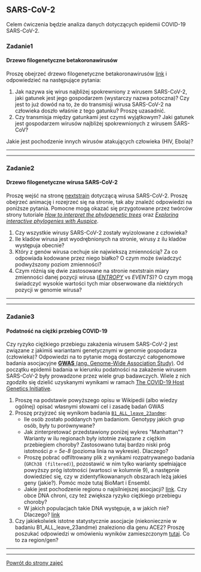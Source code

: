 ## SARS-CoV-2

Celem ćwiczenia będzie analiza danych dotyczących epidemii COVID-19
SARS-CoV-2.   

### Zadanie1  
#### Drzewo filogenetyczne betakoronawirusów  
Proszę obejrzeć drzewo filogenetyczne betakoronawirusów [link](https://nextstrain.org/groups/blab/sars-like-cov) i odpowiedzieć na następujące pytania:
1. Jak nazywa się wirus najbliżej spokrewniony z wirusem SARS-CoV-2, 
jaki gatunek jest jego gospodarzem (wystarczy nazwa potoczna)? 
Czy jest to już dowód na to, że do transmisji wirusa SARS-CoV-2 na człowieka doszło właśnie z tego gatunku?
Proszę uzasadnić. 
2. Czy transmisja między gatunkami jest czymś wyjątkowym? Jaki gatunek jest gospodarzem wirusów najbliżej spokrewnionych z wirusem SARS-CoV?
 
Jakie jest pochodzenie innych wirusów atakujących człowieka (HIV, Ebola)?

***  
***  
  
### Zadanie2 
#### Drzewo filogenetyczne wirusa SARS-CoV-2
Proszę wejść na stronę [nextstrain](https://nextstrain.org/ncov/global) dotyczącą wirusa SARS-CoV-2. 
Proszę obejrzeć animację i rozejrzeć się na stronie, tak aby znaleźć odpowiedzi na poniższe pytania. Pomocne mogą 
okazać się przygotowane przez twórców strony tutoriale 
[*How to interpret the phylogenetic trees*](https://nextstrain.org/help/general/how-to-read-a-tree) 
oraz [*Exploring interactive phylogenies with Auspice*](https://neherlab.org/201901_krisp_auspice.html).
1. Czy wszystkie wirusy SARS-CoV-2 zostały wyizolowane z człowieka? 
2. Ile kladów wirusa jest wyodrębnionych na stronie, wirusy z ilu kladów występuja obecnie?    
3. Który z genów wirusa cechuje sie najwiekszą zmiennością? Za co odpowiada kodowane przez niego białko? O czym może świadczyć podwyższony poziom zmienności?  
4. Czym różnią się dwie zastosowane na stronie nextstrain miary zmienności danej pozycji wirusa ([*ENTROPY*](https://www.hiv.lanl.gov/content/sequence/ENTROPY/entropy_readme.html) vs *EVENTS*)? 
O czym mogą świadczyć wysokie wartości tych miar obserwowane dla niektórych pozycji w genomie wirusa?

 
***  
***  


### Zadanie3
#### Podatność na ciężki przebieg COVID-19

Czy ryzyko ciężkiego przebiegu zakażenia wirusem SARS-CoV-2 jest związane z jakimiś wariantami
genetycznymi w genomie gospodarza (człowieka)? Odpowiedzi na to pytanie mogą dostarczyć całogenomowe badania asocjacyjne [**GWAS** 
(ang. Genome-Wide Association Study)](https://en.wikipedia.org/wiki/Genome-wide_association_study). Od początku epidemii
badania w kierunku podatności na zakażenie wirusem SARS-CoV-2 były prowadzone przez wiele grup badawczych. 
Wiele z nich zgodziło się dzielić uzyskanymi wynikami w ramach [The COVID-19 Host Genetics Initiative](https://www.covid19hg.org/).

 
1. Proszę na podstawie powyższego opisu w Wikipedii (albo wiedzy ogólnej) opisać własnymi słowami cel i zasadę badań GWAS  
2. Proszę przyjrzeć się wynikom badania [`B1_ALL_leave_23andme`](https://www.covid19hg.org/results/): 
   * Ile osób zostało poddanych tym badaniom. Genotypy jakich grup osób, były tu porównywane?
   * Jak zinterpretować przedstawiony poniżej wykres "Manhattan"? 
     Warianty w ilu regionach były istotnie związane z ciężkim przebiegiem choroby? Zastosowano tutaj bardzo niski próg istotności *p = 5e-8* (pozioma linia na wykresie).
     Dlaczego?
   * Proszę pobrać odfiltrowany plik z wynikami rozpatrywanego badania (`GRCh38 (filtered)`), pozostawić w nim tylko warianty spełniające powyższy próg istotności (wartosci w kolumnie 9),
     a następnie dowiedzieć się, czy w zidentyfikowananych obszarach leżą jakieś geny (jakie?). Pomóc może tutaj BioMart i Ensembl.  
   * Jakie jest pochodzenie regionu o najsilniejszej asocjacji? [link](https://www.nature.com/articles/s41586-020-2818-3). 
     Czy obce DNA chroni, czy też zwiększa ryzyko ciężkiego przebiegu choroby? 
   * W jakich populacjach takie DNA występuje, a w jakich nie? Dlaczego? 
     [link](https://en.wikipedia.org/wiki/Neanderthal#Interbreeding_with_modern_humans)
3. Czy jakiekolwiek istotne statystycznie asocjacje (niekoniecznie w badaniu B1_ALL_leave_23andme) znaleziono dla genu ACE2? Proszę poszukać odpowiedzi w omówieniu wyników zamieszczonym      [tutaj](https://www.covid19hg.org/blog/2021-07-30-data-freeze-6-summary/).
   Co to za region/gen?



***
***
 [Powrót do strony zajęć](https://github.com/genomika-2020/genomika/blob/master/README.md) 
